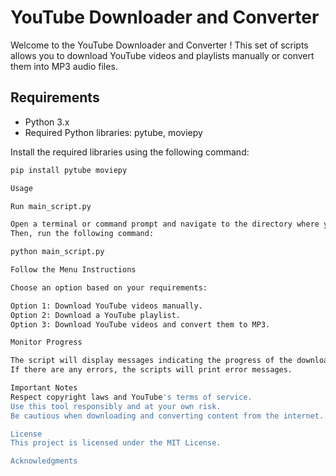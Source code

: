 # YouTube Downloader and Converter

Welcome to the YouTube Downloader and Converter ! 
This set of scripts allows you to download YouTube videos and playlists manually or convert them into MP3 audio files.

## Requirements

- Python 3.x
- Required Python libraries: pytube, moviepy

Install the required libraries using the following command:

```bash
pip install pytube moviepy

Usage

Run main_script.py

Open a terminal or command prompt and navigate to the directory where your scripts are located. 
Then, run the following command:

python main_script.py

Follow the Menu Instructions

Choose an option based on your requirements:

Option 1: Download YouTube videos manually.
Option 2: Download a YouTube playlist.
Option 3: Download YouTube videos and convert them to MP3.

Monitor Progress

The script will display messages indicating the progress of the downloads and conversions. 
If there are any errors, the scripts will print error messages.

Important Notes
Respect copyright laws and YouTube's terms of service.
Use this tool responsibly and at your own risk.
Be cautious when downloading and converting content from the internet.

License
This project is licensed under the MIT License.

Acknowledgments
